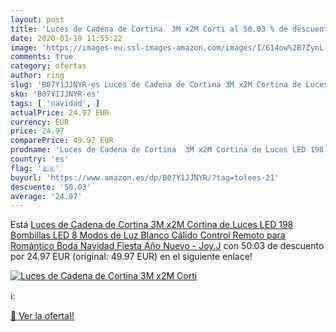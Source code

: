 ```yaml
---
layout: post
title: 'Luces de Cadena de Cortina  3M x2M Corti al 50.03 % de descuento'
date: 2020-01-19 11:55:22
image: 'https://images-eu.ssl-images-amazon.com/images/I/614ow%2B7ZynL._SL200_.jpg'
comments: true
category: ofertas
author: ring
slug: 'B07Y1JJNYR-es Luces de Cadena de Cortina 3M x2M Cortina de Luces LED 198...'
sku: 'B07Y1JJNYR-es'
tags: [ 'navidad', ]
actualPrice: 24.97 EUR
currency: EUR
price: 24.97
comparePrice: 49.97 EUR
prodname: 'Luces de Cadena de Cortina  3M x2M Cortina de Luces LED 198 Bombillas LED  8 Modos de Luz  Blanco Cálido  Control Remoto para Romántico Boda  Navidad  Fiesta  Año Nuevo - Joy.J'
country: 'es'
flag: '🇪🇸'
buyurl: 'https://www.amazon.es/dp/B07Y1JJNYR/?tag=tolees-21'
descuento: '50.03'
average: '24.97'
---
```


Está [Luces de Cadena de Cortina  3M x2M Cortina de Luces LED 198 Bombillas LED  8 Modos de Luz  Blanco Cálido  Control Remoto para Romántico Boda  Navidad  Fiesta  Año Nuevo - Joy.J](https://www.amazon.es/dp/B07Y1JJNYR/?tag=tolees-21) con 50.03 de descuento por 24.97 EUR (original: 49.97 EUR) en el siguiente enlace!

[![Luces de Cadena de Cortina  3M x2M Corti](https://images-eu.ssl-images-amazon.com/images/I/614ow%2B7ZynL._SL200_.jpg)](https://www.amazon.es/dp/B07Y1JJNYR/?tag=tolees-21)

ℹ️:


[🛒 Ver la oferta!!](https://www.amazon.es/dp/B07Y1JJNYR/?tag=tolees-21)
